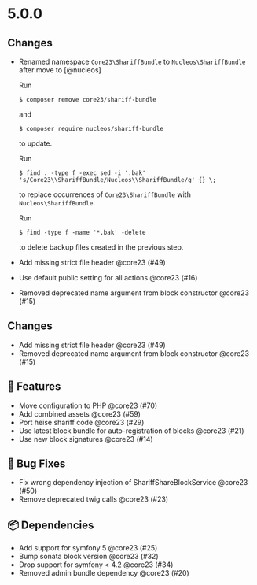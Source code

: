 # 5.0.0

## Changes

- Renamed namespace `Core23\ShariffBundle` to `Nucleos\ShariffBundle` after move to [@nucleos]

  Run

  ```
  $ composer remove core23/shariff-bundle
  ```

  and

  ```
  $ composer require nucleos/shariff-bundle
  ```

  to update.

  Run

  ```
  $ find . -type f -exec sed -i '.bak' 's/Core23\\ShariffBundle/Nucleos\\ShariffBundle/g' {} \;
  ```

  to replace occurrences of `Core23\ShariffBundle` with `Nucleos\ShariffBundle`.

  Run

  ```
  $ find -type f -name '*.bak' -delete
  ```

  to delete backup files created in the previous step.

- Add missing strict file header @core23 (#49)
- Use default public setting for all actions @core23 (#16)
- Removed deprecated name argument from block constructor @core23 (#15)

## Changes

- Add missing strict file header @core23 (#49)
- Removed deprecated name argument from block constructor @core23 (#15)

## 🚀 Features

- Move configuration to PHP @core23 (#70)
- Add combined assets @core23 (#59)
- Port heise shariff code @core23 (#29)
- Use latest block bundle for auto-registration of blocks @core23 (#21)
- Use new block signatures @core23 (#14)

## 🐛 Bug Fixes

- Fix wrong dependency injection of ShariffShareBlockService @core23 (#50)
- Remove deprecated twig calls @core23 (#23)

## 📦 Dependencies

- Add support for symfony 5 @core23 (#25)
- Bump sonata block version @core23 (#32)
- Drop support for symfony < 4.2 @core23 (#34)
- Removed admin bundle dependency @core23 (#20)
